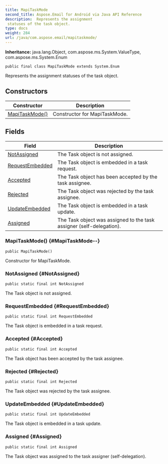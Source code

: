 ```yaml
---
title: MapiTaskMode
second_title: Aspose.Email for Android via Java API Reference
description:  Represents the assignment 
 statuses of the task object.
type: docs
weight: 284
url: /java/com.aspose.email/mapitaskmode/
---
```

**Inheritance:**
java.lang.Object, com.aspose.ms.System.ValueType, com.aspose.ms.System.Enum
```
public final class MapiTaskMode extends System.Enum
```

Represents the assignment statuses of the task object.
## Constructors

| Constructor | Description |
| --- | --- |
| [MapiTaskMode()](#MapiTaskMode--) | Constructor for MapiTaskMode. |
## Fields

| Field | Description |
| --- | --- |
| [NotAssigned](#NotAssigned) | The Task object is not assigned. |
| [RequestEmbedded](#RequestEmbedded) | The Task object is embedded in a task request. |
| [Accepted](#Accepted) | The Task object has been accepted by the task assignee. |
| [Rejected](#Rejected) | The Task object was rejected by the task assignee. |
| [UpdateEmbedded](#UpdateEmbedded) | The Task object is embedded in a task update. |
| [Assigned](#Assigned) | The Task object was assigned to the task assigner (self-delegation). |
### MapiTaskMode() {#MapiTaskMode--}
```
public MapiTaskMode()
```


Constructor for MapiTaskMode.

### NotAssigned {#NotAssigned}
```
public static final int NotAssigned
```


The Task object is not assigned.

### RequestEmbedded {#RequestEmbedded}
```
public static final int RequestEmbedded
```


The Task object is embedded in a task request.

### Accepted {#Accepted}
```
public static final int Accepted
```


The Task object has been accepted by the task assignee.

### Rejected {#Rejected}
```
public static final int Rejected
```


The Task object was rejected by the task assignee.

### UpdateEmbedded {#UpdateEmbedded}
```
public static final int UpdateEmbedded
```


The Task object is embedded in a task update.

### Assigned {#Assigned}
```
public static final int Assigned
```


The Task object was assigned to the task assigner (self-delegation).

